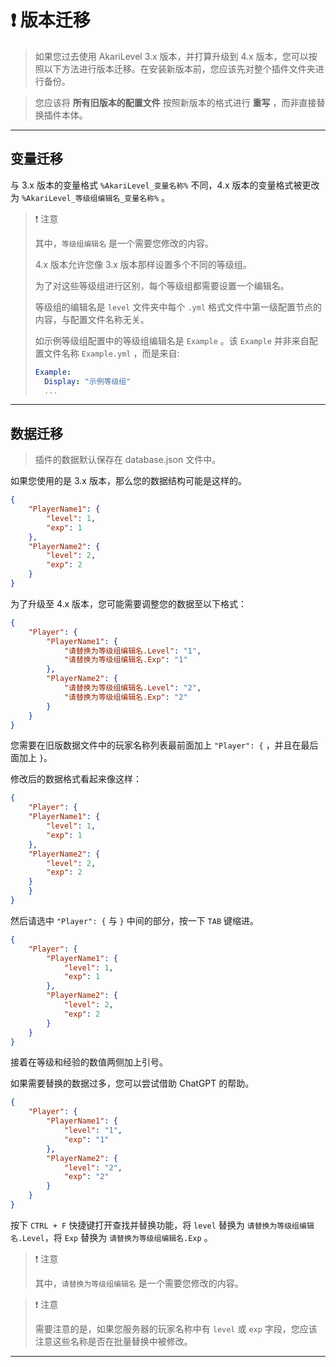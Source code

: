 # ❗ 版本迁移

> 如果您过去使用 AkariLevel 3.x 版本，并打算升级到 4.x 版本，您可以按照以下方法进行版本迁移。在安装新版本前，您应该先对整个插件文件夹进行备份。

> 您应该将 **所有旧版本的配置文件** 按照新版本的格式进行 **重写** ，而非直接替换插件本体。

---

## 变量迁移

与 3.x 版本的变量格式 `%AkariLevel_变量名称%` 不同，4.x 版本的变量格式被更改为 `%AkariLevel_等级组编辑名_变量名称%` 。

> ❗ 注意
>
> 其中，`等级组编辑名` 是一个需要您修改的内容。
>
> 4.x 版本允许您像 3.x 版本那样设置多个不同的等级组。
>
> 为了对这些等级组进行区别，每个等级组都需要设置一个编辑名。
>
> 等级组的编辑名是 `level` 文件夹中每个 `.yml`
> 格式文件中第一级配置节点的内容，与配置文件名称无关。
>
> 如示例等级组配置中的等级组编辑名是 `Example` 。该 `Example` 并非来自配置文件名称 `Example.yml` ，而是来自:
> ``` yaml
> Example:
>   Display: "示例等级组"
>   ...
> ```

---

## 数据迁移

> 插件的数据默认保存在 database.json 文件中。

如果您使用的是 3.x 版本，那么您的数据结构可能是这样的。

``` json
{
    "PlayerName1": {
        "level": 1,
        "exp": 1
    },
    "PlayerName2": {
        "level": 2,
        "exp": 2
    }
}
```

为了升级至 4.x 版本，您可能需要调整您的数据至以下格式：

``` json
{
    "Player": {
        "PlayerName1": {
            "请替换为等级组编辑名.Level": "1",
            "请替换为等级组编辑名.Exp": "1"
        },
        "PlayerName2": {
            "请替换为等级组编辑名.Level": "2",
            "请替换为等级组编辑名.Exp": "2"
        }
    }
}
```

您需要在旧版数据文件中的玩家名称列表最前面加上 `"Player": {` ，并且在最后面加上 `}`。

修改后的数据格式看起来像这样：

``` json
{
    "Player": {
    "PlayerName1": {
        "level": 1,
        "exp": 1
    },
    "PlayerName2": {
        "level": 2,
        "exp": 2
    }
    }
}
```

然后请选中 `"Player": {` 与 `}` 中间的部分，按一下 `TAB` 键缩进。

``` json
{
    "Player": {
        "PlayerName1": {
            "level": 1,
            "exp": 1
        },
        "PlayerName2": {
            "level": 2,
            "exp": 2
        }
    }
}
```

接着在等级和经验的数值两侧加上引号。

如果需要替换的数据过多，您可以尝试借助 ChatGPT 的帮助。

``` json
{
    "Player": {
        "PlayerName1": {
            "level": "1",
            "exp": "1"
        },
        "PlayerName2": {
            "level": "2",
            "exp": "2"
        }
    }
}
```

按下 `CTRL + F` 快捷键打开查找并替换功能，将 `level` 替换为 `请替换为等级组编辑名.Level`，将 `Exp`
替换为 `请替换为等级组编辑名.Exp` 。

> ❗ 注意
>
> 其中，`请替换为等级组编辑名` 是一个需要您修改的内容。

> ❗ 注意
>
> 需要注意的是，如果您服务器的玩家名称中有 `level` 或 `exp` 字段，您应该注意这些名称是否在批量替换中被修改。

---